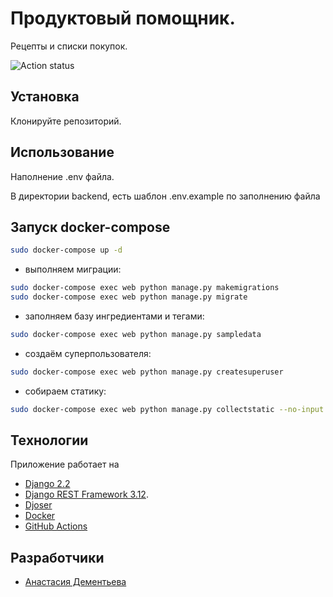 # Продуктовый помощник.

Рецепты и списки покупок.

![Action status](https://github.com/Nastasia153/foodgram-project-react/actions/workflows/foodgram_workflow.yml/badge.svg)


## Установка

Клонируйте репозиторий.

## Использование

Наполнение .env файла.

В директории backend, есть шаблон .env.example по заполнению файла

## Запуск docker-compose

```bash
sudo docker-compose up -d
```
- выполняем миграции:

```bash
sudo docker-compose exec web python manage.py makemigrations
sudo docker-compose exec web python manage.py migrate
```
- заполняем базу ингредиентами и тегами:

```bash
sudo docker-compose exec web python manage.py sampledata
```

- cоздаём суперпользователя:

```bash
sudo docker-compose exec web python manage.py createsuperuser
```
- собираем статику:
```bash
sudo docker-compose exec web python manage.py collectstatic --no-input
```

## Teхнологии
Приложение работает на 
- [Django 2.2](https://www.djangoproject.com/download/)
- [Django REST Framework 3.12](https://www.django-rest-framework.org/#installation).
- [Djoser](https://djoser.readthedocs.io/en/latest/getting_started.html)
- [Docker](https://docs.docker.com/)
- [GitHub Actions](https://github.com/features/actions)


## Разработчики

- [Анастасия Дементьева](https://github.com/Nastasia153)

